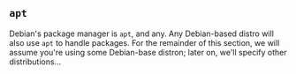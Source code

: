 
`apt`
-----

Debian's package manager is `apt`, and any.  Any Debian-based distro will also use `apt` to handle packages.  For the remainder of this section, we will assume you're using some Debian-base distron; later on, we'll specify other distributions...  


